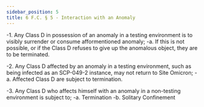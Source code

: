 ```yaml
---
sidebar_position: 5
title: 6 F.C. § 5 - Interaction with an Anomaly
---
```


-1. Any Class D in possession of an anomaly in a testing environment is to visibly surrender or consume afformentioned anomaly;
-a. If this is not possible, or if the Class D refuses to give up the anomalous object, they are to be terminated.

-2. Any Class D affected by an anomaly in a testing environment, such as being infected as an SCP-049-2 instance, may not return to Site Omicron;
-a. Affected Class D are subject to termination.

-3. Any Class D who affects himself with an anomaly in a non-testing environment is subject to;
-a. Termination
-b. Solitary Confinement
